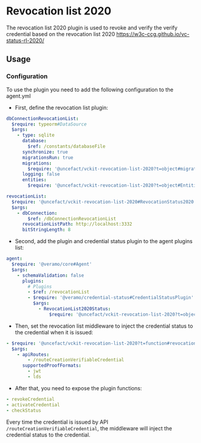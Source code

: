 # Revocation list 2020

The revocation list 2020 plugin is used to revoke and verify the verify credential based on the revocation list 2020 https://w3c-ccg.github.io/vc-status-rl-2020/

## Usage

### Configuration

To use the plugin you need to add the following configuration to the agent.yml

- First, define the revocation list plugin:

```yaml
dbConnectionRevocationList:
  $require: typeorm#DataSource
  $args:
    - type: sqlite
      database:
        $ref: /constants/databaseFile
      synchronize: true
      migrationsRun: true
      migrations:
        $require: '@uncefact/vckit-revocation-list-2020?t=object#migrations'
      logging: false
      entities:
        $require: '@uncefact/vckit-revocation-list-2020?t=object#Entities'

revocationList:
  $require: '@uncefact/vckit-revocation-list-2020#RevocationStatus2020'
  $args:
    - dbConnection:
        $ref: /dbConnectionRevocationList
      revocationListPath: http://localhost:3332
      bitStringLength: 8
```

- Second, add the plugin and credential status plugin to the agent plugins list:

```yaml
agent:
  $require: '@veramo/core#Agent'
  $args:
    - schemaValidation: false
      plugins:
        # Plugins
        - $ref: /revocationList
        - $require: '@veramo/credential-status#CredentialStatusPlugin'
          $args:
            - RevocationList2020Status:
                $require: '@uncefact/vckit-revocation-list-2020?t=object#checkStatus'
```

- Then, set the revocation list middleware to inject the credential status to the credential when it is issued:

```yaml
- $require: '@uncefact/vckit-revocation-list-2020?t=function#revocationList2020'
  $args:
    - apiRoutes:
        - /routeCreationVerifiableCredential
      supportedProofFormats:
        - jwt
        - lds
```

- After that, you need to expose the plugin functions:

```yaml
- revokeCredential
- activateCredential
- checkStatus
```

Every time the credential is issued by API `/routeCreationVerifiableCredential`, the middleware will inject the credential status to the credential.
